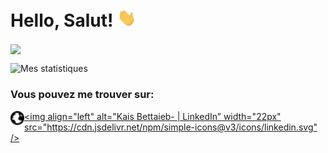 # Hello, Salut! <img src="https://raw.githubusercontent.com/kaisbettaieb/kaisbettaieb/main/wave.gif" width="30px">


<img align="center" src="https://github-readme-stats-iota-taupe.vercel.app/api/top-langs/?username=kaisbettaieb&theme=tokyonight" />

![Mes statistiques](https://github-readme-stats-iota-taupe.vercel.app/api?username=kaisbettaieb&show_icons=true&theme=tokyonight)



### Vous pouvez me trouver sur:
[<img align="left" alt="kaisbettaieb.me" width="22px" src="https://raw.githubusercontent.com/iconic/open-iconic/master/svg/globe.svg" />][website]

[<img align="left" alt="Kais Bettaieb- | LinkedIn” width="22px" src="https://cdn.jsdelivr.net/npm/simple-icons@v3/icons/linkedin.svg" />][linkedin]
  
[website]: https://kaisbettaieb.me
[linkedin]: https://www.linkedin.com/in/kais-bettaieb/
